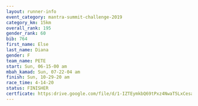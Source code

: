 ```yaml
---
layout: runner-info 
event_category: mantra-summit-challenge-2019 
category_km: 15km 
overall_rank: 195
gender_rank: 60
bib: 764
first_name: Else
last_name: Diana
gender: F
team_name: PETE
start: Sun, 06-15-00 am
mbah_kamad: Sun, 07-22-04 am
finish: Sun, 10-29-20 am
race_time: 4-14-20
status: FINISHER
certficate: https:drive.google.com/file/d/1-IZTEymkbQ69tPxz4NwaT5LxCesagPRa/view?usp=sharing
---
```

